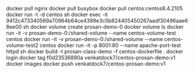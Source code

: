 docker pull nginx
docker pull busybox
docker pull centos:centos8.4.2105
docker run -t -d centos sh
docker exec -it 9412c473340569a70964b64ce4399e3c5b824405450267aadf30496aae68ee00 sh
docker volume create prosan-demo-0
docker volume ls
docker run -it -v prosan-demo-0:/shared-volume --name centos-volume-test centos
docker run -it -v prosan-demo-0:/shared-volume --name centos-volume-test2 centos
docker run  -it -p 8001:80  --name apache-port-test httpd sh
docker build -t prosan-class-demo -f centos-dockerfile .
docker login
docker tag f0d23536890a venkatdock7/centos-prosan-demo:v1
docker images
docker push venkatdock7/centos-prosan-demo:v1